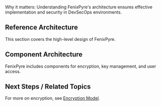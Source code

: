 
Why it matters: Understanding FenixPyre's architecture ensures effective implementation and security in DevSecOps environments.

## Reference Architecture

This section covers the high-level design of FenixPyre.

<!-- DIAGRAM: ./media/02-core-concepts/fenixpyre-architecture.svg | Alt: FenixPyre architecture diagram -->

## Component Architecture

FenixPyre includes components for encryption, key management, and user access.

## Next Steps / Related Topics
For more on encryption, see [Encryption Model](/02-core-concepts/encryption-model.md).
